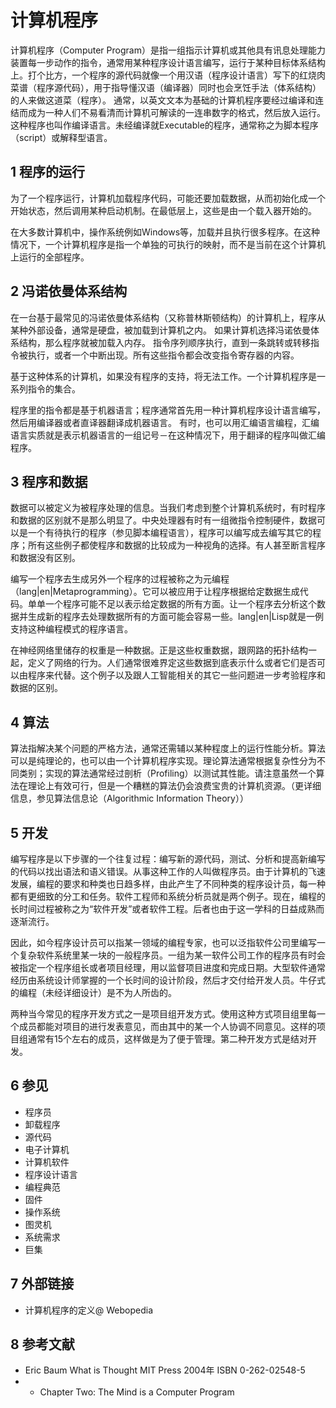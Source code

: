 # 计算机程序



计算机程序（Computer Program）是指一组指示计算机或其他具有讯息处理能力装置每一步动作的指令，通常用某种程序设计语言编写，运行于某种目标体系结构上。打个比方，一个程序的源代码就像一个用汉语（程序设计语言）写下的红烧肉菜谱（程序源代码），用于指导懂汉语（编译器）同时也会烹饪手法（体系结构）的人来做这道菜（程序）。 通常，以英文文本为基础的计算机程序要经过编译和连结而成为一种人们不易看清而计算机可解读的一连串数字的格式，然后放入运行。这种程序也叫作编译语言。未经编译就Executable的程序，通常称之为脚本程序（script）或解释型语言。



## 1 程序的运行

为了一个程序运行，计算机加载程序代码，可能还要加载数据，从而初始化成一个开始状态，然后调用某种启动机制。在最低层上，这些是由一个载入器开始的。

在大多数计算机中，操作系统例如Windows等，加载并且执行很多程序。在这种情况下，一个计算机程序是指一个单独的可执行的映射，而不是当前在这个计算机上运行的全部程序。



## 2 冯诺依曼体系结构

在一台基于最常见的冯诺依曼体系结构（又称普林斯顿结构）的计算机上，程序从某种外部设备，通常是硬盘，被加载到计算机之内。 如果计算机选择冯诺依曼体系结构，那么程序就被加载入内存。 指令序列顺序执行，直到一条跳转或转移指令被执行，或者一个中断出现。所有这些指令都会改变指令寄存器的内容。

基于这种体系的计算机，如果没有程序的支持，将无法工作。一个计算机程序是一系列指令的集合。

程序里的指令都是基于机器语言；程序通常首先用一种计算机程序设计语言编写，然后用编译器或者直译器翻译成机器语言。 有时，也可以用汇编语言编程，汇编语言实质就是表示机器语言的一组记号－在这种情况下，用于翻译的程序叫做汇编程序。



## 3 程序和数据

数据可以被定义为被程序处理的信息。当我们考虑到整个计算机系统时，有时程序和数据的区别就不是那么明显了。中央处理器有时有一组微指令控制硬件，数据可以是一个有待执行的程序（参见脚本编程语言），程序可以编写成去编写其它的程序；所有这些例子都使程序和数据的比较成为一种视角的选择。有人甚至断言程序和数据没有区别。

编写一个程序去生成另外一个程序的过程被称之为元编程（lang|en|Metaprogramming）。它可以被应用于让程序根据给定数据生成代码。单单一个程序可能不足以表示给定数据的所有方面。让一个程序去分析这个数据并生成新的程序去处理数据所有的方面可能会容易一些。lang|en|Lisp就是一例支持这种编程模式的程序语言。

在神经网络里储存的权重是一种数据。正是这些权重数据，跟网路的拓扑结构一起，定义了网络的行为。人们通常很难界定这些数据到底表示什么或者它们是否可以由程序来代替。这个例子以及跟人工智能相关的其它一些问题进一步考验程序和数据的区别。



## 4 算法

算法指解决某个问题的严格方法，通常还需辅以某种程度上的运行性能分析。算法可以是纯理论的，也可以由一个计算机程序实现。理论算法通常根据复杂性分为不同类别；实现的算法通常经过剖析（Profiling）以测试其性能。请注意虽然一个算法在理论上有效可行，但是一个糟糕的算法仍会浪费宝贵的计算机资源。（更详细信息，参见算法信息论（Algorithmic Information Theory））



## 5 开发

编写程序是以下步骤的一个往复过程：编写新的源代码，测试、分析和提高新编写的代码以找出语法和语义错误。从事这种工作的人叫做程序员。由于计算机的飞速发展，编程的要求和种类也日趋多样，由此产生了不同种类的程序设计员，每一种都有更细致的分工和任务。软件工程师和系统分析员就是两个例子。现在，编程的长时间过程被称之为“软件开发”或者软件工程。后者也由于这一学科的日益成熟而逐渐流行。

因此，如今程序设计员可以指某一领域的编程专家，也可以泛指软件公司里编写一个复杂软件系统里某一块的一般程序员。一组为某一软件公司工作的程序员有时会被指定一个程序组长或者项目经理，用以监督项目进度和完成日期。大型软件通常经历由系统设计师掌握的一个长时间的设计阶段，然后才交付给开发人员。牛仔式的编程（未经详细设计）是不为人所齿的。

两种当今常见的程序开发方式之一是项目组开发方式。使用这种方式项目组里每一个成员都能对项目的进行发表意见，而由其中的某一个人协调不同意见。这样的项目组通常有15个左右的成员，这样做是为了便于管理。第二种开发方式是结对开发。



## 6 参见

* 程序员
* 卸载程序
* 源代码
* 电子计算机
* 计算机软件
* 程序设计语言
* 编程典范
* 固件
* 操作系统
* 图灵机
* 系统需求
* 巨集



## 7 外部链接

* 计算机程序的定义@ Webopedia



## 8 参考文献

* Eric Baum What is Thought MIT Press 2004年 ISBN 0-262-02548-5
* - Chapter Two: The Mind is a Computer Program



